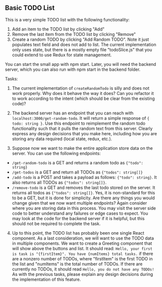 ## Basic TODO List
This is a very simple TODO list with the following functionality:

1. Add an item to the TODO list by clicking "Add"
2. Remove the last item from the TODO list by clicking "Remove"
3. Create a random TODO by clicking "Add Random TODO". Note it just populates text field and does not add to list.
The current implementation only uses state, but there is a mostly empty file "todoSlice.js" that you could extend to use Redux for state management.

You can start the small app with npm start. Later, you will need the backend server, which you can also run with npm start in the backend folder.

Tasks:

1. The current implementation of `createRandomTodo` is silly and does not work properly. Why does it behave the way it does? Can you refactor it to work according to the intent (which should be clear from the existing code)?

2. The backend server has an endpoint that you can reach with `localhost:3000/get-random-todo`. It will return a simple response of `{ todo: string }`. Use this endpoint to reimplement the random todo functionality such that it pulls the random text from this server. Clearly express any design decisions that you make here, including how you are storing any data required (local state, redux, etc.).

3. Suppose now we want to make the entire application store data on the server. You can use the following endpoints:
- `/get-random-todo` is a GET and returns a random todo as `{"todo": string}` 
- `/get-todos` is a GET and return all TODOs as `{"todos": string[]}`
- `/add-todo` is a POST and takes a payload as follows: `{"todo": string}`. It also returns all TODOs as `{"todos": string[]}`.
- `/remove-todo` is a GET and removes the last todo stored on the server. It returns all todos as `{"todos": string[]}`. Yes, it is non-standard for this to be a GET, but it is done for simplicity.
Are there any things you would change given that we now want multiple endpoints? Again consider where you are storing data in this process. You may visit the server side code to better understand any failures or edge cases to expect. You may look at the code for the backend server if it is helpful, but this should not be required to complete the task.

4. Up to this point, the TODO list has probably been one single React component. As a last consideration, we will want to use the TODO data in multiple components. We want to create a Greeting component that will show above the buttons and list. It should read: `Hello, your first is task is "{firstItem}". You have {numItems} total tasks.` if there are a nonzero number of TODOs, where "firstItem" is the first TODO in the list and "numItems" is the total number of TODOs. If there are currently no TODOs, it should read `Hello, you do not have any TODOs!` As with the previous tasks, please explain any design decisions during the implementation of this feature.